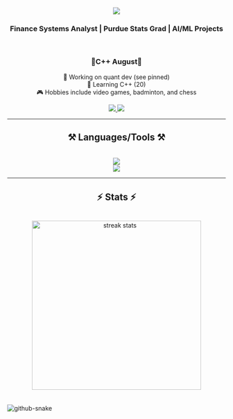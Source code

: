 <h1 align="center">
    <img src="https://readme-typing-svg.herokuapp.com/?font=Righteous&size=35&center=true&vCenter=true&width=500&height=70&duration=4000&lines=Hey+there!+👋;+I'm+Anish+Tiwari!;" />
</h1>
<h3 align="center">Finance Systems Analyst | Purdue Stats Grad | AI/ML Projects</h3>
<br/>
<div align="center">    
    
### 🍁C++ August🍁
🌱 Working on quant dev (see pinned)  
🧠 Learning C++ (20)  
🎮 Hobbies include video games, badminton, and chess  
 </div>

  
<div align="center"> 
  <a href="mailto:anishtiwari425@gmail.com">
    <img src="https://img.shields.io/badge/Gmail-333333?style=for-the-badge&logo=gmail&logoColor=red" />
  </a>
  <a href="https://www.linkedin.com/in/anish-tiwari--/" target="_blank">
    <img src="https://img.shields.io/badge/LinkedIn-0077B5?style=for-the-badge&logo=linkedin&logoColor=white" target="_blank" />
  </a>
</div>
 <hr/>
<h2 align="center">⚒️ Languages/Tools ⚒️</h2>
<br/>
<div align="center">
  <img src="https://skillicons.dev/icons?i=cpp,python,r,lua,bash" /><br/>   
    <img src="https://skillicons.dev/icons?i=pytorch,arch,linux,neovim,vscode,github,docker" />
<br/>    
</div>

<hr/>
<h2 align="center">⚡ Stats ⚡</h2>
<br>
<div align=center>
  <img width=390 src="https://streak-stats.demolab.com?user=Anish1337&theme=midnight-purple&border_radius=10" alt="streak stats"/>
</div>
<br/><br/>

<picture>
  <source media="(prefers-color-scheme: dark)" srcset="https://raw.githubusercontent.com/Anish1337/Anish1337/output/github-snake-dark.svg" />
  <source media="(prefers-color-scheme: light)" srcset="https://raw.githubusercontent.com/Anish1337/Anish1337/output/github-snake.svg" />
  <img alt="github-snake" src="https://raw.githubusercontent.com/tobiasmeyhoefer/tobiasmeyhoefer/output/github-snake.svg" />
</picture>  
